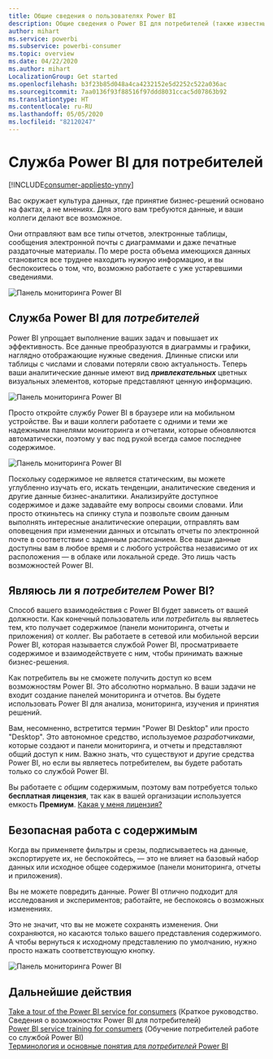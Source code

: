 ```yaml
---
title: Общие сведения о пользователях Power BI
description: Общие сведения о Power BI для потребителей (также известных как конечные пользователи или бизнес-пользователи).
author: mihart
ms.service: powerbi
ms.subservice: powerbi-consumer
ms.topic: overview
ms.date: 04/22/2020
ms.author: mihart
LocalizationGroup: Get started
ms.openlocfilehash: b3f23b85d048a4ca4232152e5d2252c522a036ac
ms.sourcegitcommit: 7aa0136f93f88516f97ddd8031ccac5d07863b92
ms.translationtype: HT
ms.contentlocale: ru-RU
ms.lasthandoff: 05/05/2020
ms.locfileid: "82120247"
---
```

# <a name="the-power-bi-service-for-consumers"></a>Служба Power BI для потребителей

[!INCLUDE[consumer-appliesto-ynny](../includes/consumer-appliesto-ynny.md)]

Вас окружает культура данных, где принятие бизнес-решений основано на фактах, а не мнениях. Для этого вам требуются данные, и ваши коллеги делают все возможное.     
 
Они отправляют вам все типы отчетов, электронные таблицы, сообщения электронной почты с диаграммами и даже печатные раздаточные материалы. По мере роста объема имеющихся данных становится все труднее находить нужную информацию, и вы беспокоитесь о том, что, возможно работаете с уже устаревшими сведениями.  
 
![Панель мониторинга Power BI](media/end-user-consumer/power-bi-consumer-pipes.png)

## <a name="the-power-bi-service-for-consumers"></a>Служба Power BI для *потребителей*

Power BI упрощает выполнение ваших задач и повышает их эффективность. Все данные преобразуются в диаграммы и графики, наглядно отображающие нужные сведения. Длинные списки или таблицы с числами и словами потеряли свою актуальность. Теперь ваши аналитические данные имеют вид ***привлекательных*** цветных визуальных элементов, которые представляют ценную информацию. 

![Панель мониторинга Power BI](media/end-user-consumer/power-bi-consumer-examples.png)
 
Просто откройте службу Power BI в браузере или на мобильном устройстве. Вы и ваши коллеги работаете с одними и теми же надежными панелями мониторинга и отчетами, которые обновляются автоматически, поэтому у вас под рукой всегда самое последнее содержимое.   

![Панель мониторинга Power BI](media/end-user-consumer/power-bi-funnel.png)

Поскольку содержимое не является статическим, вы можете углубленно изучать его, искать тенденции, аналитические сведения и другие данные бизнес-аналитики. Анализируйте доступное содержимое и даже задавайте ему вопросы своими словами. Или просто откиньтесь на спинку стула и позвольте своим данным выполнять интересные аналитические операции, отправлять вам оповещения при изменении данных и отсылать отчеты по электронной почте в соответствии с заданным расписанием. Все ваши данные доступны вам в любое время и с любого устройства независимо от их расположения — в облаке или локальной среде. Это лишь часть возможностей Power BI. 

## <a name="am-i-a-power-bi-consumer"></a>Являюсь ли я *потребителем* Power BI?

Способ вашего взаимодействия с Power BI будет зависеть от вашей должности. Как конечный пользователь или *потребитель* вы являетесь тем, кто получает содержимое (панели мониторинга, отчеты и приложения) от коллег. Вы работаете в сетевой или мобильной версии Power BI, которая называется службой Power BI, просматриваете содержимое и взаимодействуете с ним, чтобы принимать важные бизнес-решения. 
   
Как потребитель вы не сможете получить доступ ко всем возможностям Power BI. Это абсолютно нормально. В ваши задачи не входит создание панелей мониторинга и отчетов. Вы будете использовать Power BI для анализа, мониторинга, изучения и принятия решений. 

Вам, несомненно, встретится термин "Power BI Desktop" или просто "Desktop". Это автономное средство, используемое *разработчиками*, которые создают и панели мониторинга, и отчеты и представляют общий доступ к ним.  Важно знать, что существуют и другие средства Power BI, но если вы являетесь потребителем, вы будете работать только со службой Power BI. 

Вы работаете с *общим* содержимым, поэтому вам потребуется только **бесплатная лицензия**, так как в вашей организации используется емкость **Премиум**. [Какая у меня лицензия?](end-user-license.md)


## <a name="safely-interact-with-content"></a>Безопасная работа с содержимым 
Когда вы применяете фильтры и срезы, подписываетесь на данные, экспортируете их, не беспокойтесь, — это не влияет на базовый набор данных или исходное общее содержимое (панели мониторинга, отчеты и приложения).  

Вы не можете повредить данные.  Power BI отлично подходит для исследования и экспериментов; работайте, не беспокоясь о возможных изменениях.  
 
Это не значит, что вы не можете сохранять изменения. Они сохраняются, но касаются только вашего представления содержимого. А чтобы вернуться к исходному представлению по умолчанию, нужно просто нажать соответствующую кнопку.  

![Панель мониторинга Power BI](media/end-user-consumer/power-bi-reset.png)


## <a name="next-steps"></a>Дальнейшие действия

[Take a tour of the Power BI service for consumers](end-user-reading-view.md)   (Краткое руководство. Сведения о возможностях Power BI для потребителей)  
[Power BI service training for consumers](https://docs.microsoft.com/learn/paths/consume-data-with-power-bi/)   (Обучение потребителей работе со службой Power BI)  
[Терминология и основные понятия для *потребителей* Power BI](end-user-basic-concepts.md)    

